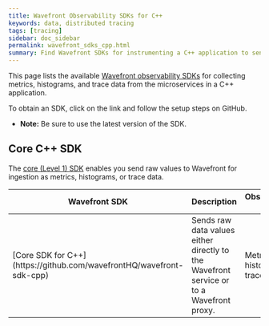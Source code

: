 ```yaml
---
title: Wavefront Observability SDKs for C++
keywords: data, distributed tracing
tags: [tracing]
sidebar: doc_sidebar
permalink: wavefront_sdks_cpp.html
summary: Find Wavefront SDKs for instrumenting a C++ application to send observability data to Wavefront.
---
```



This page lists the available [Wavefront observability SDKs](wavefront_sdks.html) for collecting metrics, histograms, and trace data from the microservices in a C++ application. 

To obtain an SDK, click on the link and follow the setup steps on GitHub. 

* **Note:** Be sure to use the latest version of the SDK.

<!---
## Framework-level C++ SDKs

Each [framework-level (Level 3) SDK](wavefront_sdks.html#sdks-for-framework-instrumentation) collects observability data from a particular C++ framework or component, with minimal code setup.

<table id = "framework-cpp" width="100%">
<colgroup>
<col width="20%" />
<col width="60%" />
<col width="20%" />
</colgroup>
<tbody>
<thead>
<tr><th>Wavefront SDK</th><th>Description</th><th>Observability Data</th></tr>
</thead>
<tr>
<td markdown="span">[]()</td>
<td> </td>
<td markdown="span">Metrics, histograms, trace data</td>
</tr>

</tbody>
</table>


## General-Purpose C++ SDKs

Each [general-purpose (Level 2) SDK](wavefront_sdks.html#general-purpose-sdks-for-custom-and-runtime-instrumentation) enables you to instrument critical business methods that are not handled by any instrumented framework. You'll need to add some code to each method to be instrumented.


<table id = "custom-cpp" width="100%">
<colgroup>
<col width="20%" />
<col width="60%" />
<col width="20%" />
</colgroup>
<tbody>
<thead>
<tr><th>Wavefront SDK</th><th>Description</th><th>Observability Data</th></tr>
</thead>

<tr>
<td markdown="span">[XX SDK for C++](https://github.com/wavefrontHQ/wavefront-xx-sdk-cpp)</td>
<td>Implements App Metrics, so you can instrument your application code to collect and send custom metrics and histograms to Wavefront. </td>
<td markdown="span">Metrics, histograms</td>
</tr>

<tr>
<td markdown="span">[OpenTracing SDK for C++](https://github.com/wavefrontHQ/wavefront-opentracing-sdk-cpp)</td>
<td markdown="span">Implements the [OpenTracing](https://www.opentracing.io) specification, so you can instrument your application code to collect and send custom traces and spans to Wavefront. </td>
<td markdown="span">Trace data</td>
</tr>
</tbody>
</table>
--->

## Core C++ SDK

The [core (Level 1)  SDK](wavefront_sdks.html#core-sdks-for-sending-raw-data-to-wavefront) enables you send raw values to Wavefront for ingestion as metrics, histograms, or trace data. 

<table id = "core-cpp" width="100%">
<colgroup>
<col width="20%" />
<col width="60%" />
<col width="20%" />
</colgroup>
<tbody>
<thead>
<tr><th>Wavefront SDK</th><th>Description</th><th>Observability Data</th></tr>
</thead>
<tr>
<td markdown="span">[Core SDK for C++](https://github.com/wavefrontHQ/wavefront-sdk-cpp)</td>
<td>Sends raw data values either directly to the Wavefront service or to a Wavefront proxy. </td>
<td markdown="span">Metrics, histograms, trace data</td>
</tr>

</tbody>
</table>
